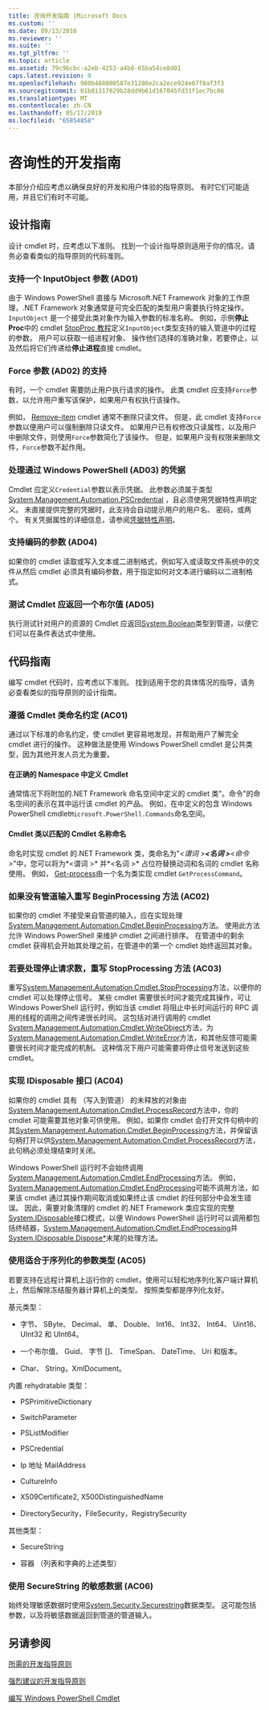 ```yaml
---
title: 咨询开发指南 |Microsoft Docs
ms.custom: ''
ms.date: 09/13/2016
ms.reviewer: ''
ms.suite: ''
ms.tgt_pltfrm: ''
ms.topic: article
ms.assetid: 79c9bcbc-a2eb-4253-a4b8-65ba54ce8d01
caps.latest.revision: 9
ms.openlocfilehash: 980b488800587e31286e2ca2ece924e07f8af3f3
ms.sourcegitcommit: 01b81317029b28dd9b61d167045fd31f1ec7bc06
ms.translationtype: MT
ms.contentlocale: zh-CN
ms.lasthandoff: 05/17/2019
ms.locfileid: "65854858"
---
```

# <a name="advisory-development-guidelines"></a>咨询性的开发指南

本部分介绍应考虑以确保良好的开发和用户体验的指导原则。 有时它们可能适用，并且它们有时不可能。

## <a name="design-guidelines"></a>设计指南

设计 cmdlet 时，应考虑以下准则。 找到一个设计指导原则适用于你的情况，请务必查看类似的指导原则的代码准则。

### <a name="support-an-inputobject-parameter-ad01"></a>支持一个 InputObject 参数 (AD01)

由于 Windows PowerShell 直接与 Microsoft.NET Framework 对象的工作原理，.NET Framework 对象通常是可完全匹配的类型用户需要执行特定操作。 `InputObject` 是一个接受此类对象作为输入参数的标准名称。 例如，示例**停止 Proc**中的 cmdlet [StopProc 教程](./stopproc-tutorial.md)定义`InputObject`类型支持的输入管道中的过程的参数。 用户可以获取一组进程对象、 操作他们选择的准确对象，若要停止，以及然后将它们传递给**停止进程**直接 cmdlet。

### <a name="support-the-force-parameter-ad02"></a>Force 参数 (AD02) 的支持

有时，一个 cmdlet 需要防止用户执行请求的操作。 此类 cmdlet 应支持`Force`参数，以允许用户重写该保护，如果用户有权执行该操作。

例如， [Remove-item](/powershell/module/microsoft.powershell.management/remove-item) cmdlet 通常不删除只读文件。 但是，此 cmdlet 支持`Force`参数以便用户可以强制删除只读文件。 如果用户已有权修改只读属性，以及用户中删除文件，则使用`Force`参数简化了该操作。 但是，如果用户没有权限来删除文件，`Force`参数不起作用。

### <a name="handle-credentials-through-windows-powershell-ad03"></a>处理通过 Windows PowerShell (AD03) 的凭据

Cmdlet 应定义`Credential`参数以表示凭据。 此参数必须属于类型[System.Management.Automation.PSCredential](/dotnet/api/System.Management.Automation.PSCredential) ，且必须使用凭据特性声明定义。 未直接提供完整的凭据时，此支持会自动提示用户的用户名、 密码，或两个。 有关凭据属性的详细信息，请参阅[凭据特性声明](./credential-attribute-declaration.md)。

### <a name="support-encoding-parameters-ad04"></a>支持编码的参数 (AD04)

如果你的 cmdlet 读取或写入文本或二进制格式，例如写入或读取文件系统中的文件从然后 cmdlet 必须具有编码参数，用于指定如何对文本进行编码以二进制格式。

### <a name="test-cmdlets-should-return-a-boolean-ad05"></a>测试 Cmdlet 应返回一个布尔值 (AD05)

执行测试针对用户的资源的 Cmdlet 应返回[System.Boolean](/dotnet/api/System.Boolean)类型到管道，以便它们可以在条件表达式中使用。

## <a name="code-guidelines"></a>代码指南

编写 cmdlet 代码时，应考虑以下准则。 找到适用于您的具体情况的指导，请务必查看类似的指导原则的设计指南。

### <a name="follow-cmdlet-class-naming-conventions-ac01"></a>遵循 Cmdlet 类命名约定 (AC01)

通过以下标准的命名约定，使 cmdlet 更容易地发现，并帮助用户了解完全 cmdlet 进行的操作。 这种做法是使用 Windows PowerShell cmdlet 是公共类型，因为其他开发人员尤为重要。

#### <a name="define-a-cmdlet-in-the-correct-namespace"></a>在正确的 Namespace 中定义 Cmdlet

通常情况下将附加的.NET Framework 命名空间中定义的 cmdlet 类"。命令"的命名空间的表示在其中运行该 cmdlet 的产品。 例如，在中定义的包含 Windows PowerShell cmdlet`Microsoft.PowerShell.Commands`命名空间。

#### <a name="name-the-cmdlet-class-to-match-the-cmdlet-name"></a>Cmdlet 类以匹配的 Cmdlet 名称命名

命名时实现 cmdlet 的.NET Framework 类，类命名为"*\<谓词 >**\<名词 >**\<命令 >*"中，您可以将为*\<谓词 >* 并*\<名词 >* 占位符替换动词和名词的 cmdlet 名称使用。 例如， [Get-process](/powershell/module/Microsoft.PowerShell.Management/Get-Process)由一个名为类实现 cmdlet `GetProcessCommand`。

### <a name="if-no-pipeline-input-override-the-beginprocessing-method-ac02"></a>如果没有管道输入重写 BeginProcessing 方法 (AC02)

如果你的 cmdlet 不接受来自管道的输入，应在实现处理[System.Management.Automation.Cmdlet.BeginProcessing](/dotnet/api/System.Management.Automation.Cmdlet.BeginProcessing)方法。 使用此方法允许 Windows PowerShell 来维护 cmdlet 之间进行排序。 在管道中的剩余 cmdlet 获得机会开始其处理之前，在管道中的第一个 cmdlet 始终返回其对象。

### <a name="to-handle-stop-requests-override-the-stopprocessing-method-ac03"></a>若要处理停止请求数，重写 StopProcessing 方法 (AC03)

重写[System.Management.Automation.Cmdlet.StopProcessing](/dotnet/api/System.Management.Automation.Cmdlet.StopProcessing)方法，以便你的 cmdlet 可以处理停止信号。 某些 cmdlet 需要很长时间才能完成其操作，可让 Windows PowerShell 运行时，例如当该 cmdlet 将阻止中长时间运行的 RPC 调用的线程的调用之间传递很长时间。 这包括对进行调用的 cmdlet [System.Management.Automation.Cmdlet.WriteObject](/dotnet/api/System.Management.Automation.Cmdlet.WriteObject)方法，为[System.Management.Automation.Cmdlet.WriteError](/dotnet/api/System.Management.Automation.Cmdlet.WriteError)方法，和其他反馈可能需要很长时间才能完成的机制。 这种情况下用户可能需要将停止信号发送到这些 cmdlet。

### <a name="implement-the-idisposable-interface-ac04"></a>实现 IDisposable 接口 (AC04)

如果你的 cmdlet 具有 （写入到管道） 的未释放的对象由[System.Management.Automation.Cmdlet.ProcessRecord](/dotnet/api/System.Management.Automation.Cmdlet.ProcessRecord)方法中，你的 cmdlet 可能需要其他对象可供使用。 例如，如果你 cmdlet 会打开文件句柄中的其[System.Management.Automation.Cmdlet.BeginProcessing](/dotnet/api/System.Management.Automation.Cmdlet.BeginProcessing)方法，并保留该句柄打开以供[System.Management.Automation.Cmdlet.ProcessRecord](/dotnet/api/System.Management.Automation.Cmdlet.ProcessRecord)方法，此句柄必须处理结束时关闭。

Windows PowerShell 运行时不会始终调用[System.Management.Automation.Cmdlet.EndProcessing](/dotnet/api/System.Management.Automation.Cmdlet.EndProcessing)方法。 例如， [System.Management.Automation.Cmdlet.EndProcessing](/dotnet/api/System.Management.Automation.Cmdlet.EndProcessing)可能不调用方法，如果该 cmdlet 通过其操作期间取消或如果终止该 cmdlet 的任何部分中会发生错误。 因此，需要对象清理的 cmdlet 的.NET Framework 类应实现的完整[System.IDisposable](/dotnet/api/System.IDisposable)接口模式，以便 Windows PowerShell 运行时可以调用都包括终结器，[System.Management.Automation.Cmdlet.EndProcessing](/dotnet/api/System.Management.Automation.Cmdlet.EndProcessing)并[System.IDisposable.Dispose*](/dotnet/api/System.IDisposable.Dispose)末尾的处理方法。

### <a name="use-serialization-friendly-parameter-types-ac05"></a>使用适合于序列化的参数类型 (AC05)

若要支持在远程计算机上运行你的 cmdlet，使用可以轻松地序列化客户端计算机上，然后解除冻结服务器计算机上的类型。 按照类型都是序列化友好。

基元类型：

- 字节、 SByte、 Decimal、 单、 Double、 Int16、 Int32、 Int64、 Uint16、 UInt32 和 UInt64。

- 一个布尔值、 Guid、 字节 []、 TimeSpan、 DateTime、 Uri 和版本。

- Char、 String，XmlDocument。

内置 rehydratable 类型：

- PSPrimitiveDictionary

- SwitchParameter

- PSListModifier

- PSCredential

- Ip 地址 MailAddress

- CultureInfo

- X509Certificate2, X500DistinguishedName

- DirectorySecurity，FileSecurity，RegistrySecurity

其他类型：

- SecureString

- 容器 （列表和字典的上述类型）

### <a name="use-securestring-for-sensitive-data-ac06"></a>使用 SecureString 的敏感数据 (AC06)

始终处理敏感数据时使用[System.Security.Securestring](/dotnet/api/System.Security.SecureString)数据类型。 这可能包括参数，以及将敏感数据返回到管道的管道输入。

## <a name="see-also"></a>另请参阅

[所需的开发指导原则](./required-development-guidelines.md)

[强烈建议的开发指导原则](./strongly-encouraged-development-guidelines.md)

[编写 Windows PowerShell Cmdlet](./writing-a-windows-powershell-cmdlet.md)
